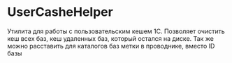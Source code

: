 # UserCasheHelper

Утилита для работы с пользовательским кешем 1С.
Позволяет очистить кеш всех баз, кеш удаленных баз, который остался на диске.
Так же можно расставить для каталогов баз метки в проводнике, вместо ID базы